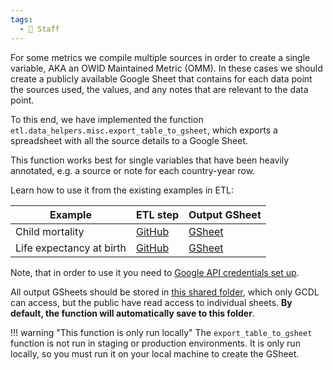 ```yaml
---
tags:
  - 👷 Staff
---
```


For some metrics we compile multiple sources in order to create a single variable, AKA an OWID Maintained Metric (OMM). In these cases we should create a publicly available Google Sheet that contains for each data point the sources used, the values, and any notes that are relevant to the data point.

To this end, we have implemented the function `etl.data_helpers.misc.export_table_to_gsheet`, which exports a spreadsheet with all the source details to a Google Sheet.

This function works best for single variables that have been heavily annotated, e.g. a source or note for each country-year row.

Learn how to use it from the existing examples in ETL:

| Example                  | ETL step                                                                                                                                                 | Output GSheet                                                                                                  |
| ------------------------ | -------------------------------------------------------------------------------------------------------------------------------------------------------- | -------------------------------------------------------------------------------------------------------------- |
| Child mortality          | [GitHub](https://github.com/owid/etl/blob/9c12fb1ba48dd2a3fbef557224be0d27842b9fee/etl/steps/data/grapher/un/2025-04-25/long_run_child_mortality.py#L27) | [GSheet](https://docs.google.com/spreadsheets/d/1n-WO7yEbi6sXPpeWrorSEVu8w_Yu5dM0n97q1h16L0g/edit?gid=0#gid=0) |
| Life expectancy at birth | [GitHub](https://github.com/owid/etl/blob/9c12fb1ba48dd2a3fbef557224be0d27842b9fee/etl/steps/data/grapher/demography/2024-12-03/life_expectancy.py#L29)  | [GSheet](https://docs.google.com/spreadsheets/d/1LnrU1V3p2wq7sAPY4AHRdH1urol3cKev7prEvlLfSU4/edit?gid=0#gid=0) |

Note, that in order to use it you need to [Google API credentials set up](../configure-google-api.md).

All output GSheets should be stored in [this shared folder](https://drive.google.com/drive/folders/1qH0uBtO5KLvdew8X6u-lF75E4uKHSrjp), which only GCDL can access, but the public have read access to individual sheets. **By default, the function will automatically save to this folder**.

!!! warning "This function is only run locally"
The `export_table_to_gsheet` function is not run in staging or production environments. It is only run locally, so you must run it on your local machine to create the GSheet.
